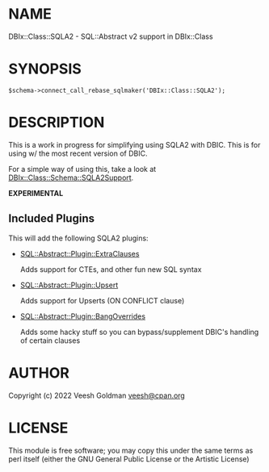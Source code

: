 # NAME

DBIx::Class::SQLA2 - SQL::Abstract v2 support in DBIx::Class

# SYNOPSIS

    $schema->connect_call_rebase_sqlmaker('DBIx::Class::SQLA2');

# DESCRIPTION

This is a work in progress for simplifying using SQLA2 with DBIC. This is for using w/ the
most recent version of DBIC.

For a simple way of using this, take a look at [DBIx::Class::Schema::SQLA2Support](https://metacpan.org/pod/DBIx%3A%3AClass%3A%3ASchema%3A%3ASQLA2Support).

**EXPERIMENTAL**

## Included Plugins

This will add the following SQLA2 plugins:

- [SQL::Abstract::Plugin::ExtraClauses](https://metacpan.org/pod/SQL%3A%3AAbstract%3A%3APlugin%3A%3AExtraClauses)

    Adds support for CTEs, and other fun new SQL syntax

- [SQL::Abstract::Plugin::Upsert](https://metacpan.org/pod/SQL%3A%3AAbstract%3A%3APlugin%3A%3AUpsert)

    Adds support for Upserts (ON CONFLICT clause)

- [SQL::Abstract::Plugin::BangOverrides](https://metacpan.org/pod/SQL%3A%3AAbstract%3A%3APlugin%3A%3ABangOverrides)

    Adds some hacky stuff so you can bypass/supplement DBIC's handling of certain clauses

# AUTHOR

Copyright (c) 2022 Veesh Goldman <veesh@cpan.org>

# LICENSE

This module is free software; you may copy this under the same
terms as perl itself (either the GNU General Public License or
the Artistic License)
